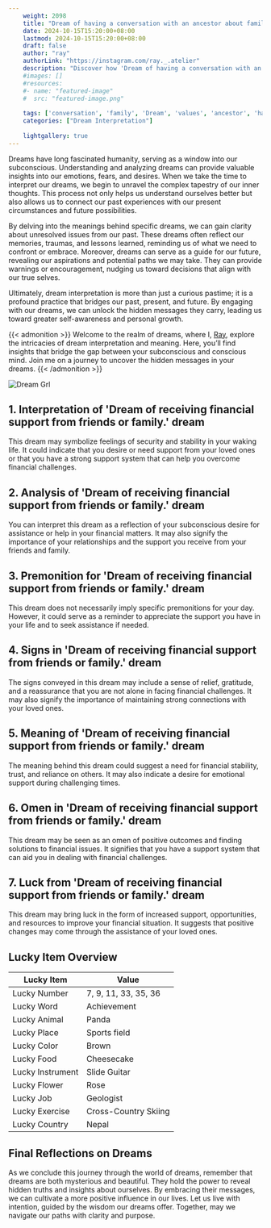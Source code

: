 ```yaml
---
    weight: 2098
    title: "Dream of having a conversation with an ancestor about family values."  # Assuming 'title' column exists
    date: 2024-10-15T15:20:00+08:00
    lastmod: 2024-10-15T15:20:00+08:00
    draft: false
    author: "ray"
    authorLink: "https://instagram.com/ray._.atelier"
    description: "Discover how 'Dream of having a conversation with an ancestor about family values.' can interpret your future and uncover its significant meanings in your life."
    #images: []
    #resources:
    #- name: "featured-image"
    #  src: "featured-image.png"
    
    tags: ['conversation', 'family', 'Dream', 'values', 'ancestor', 'having', 'an']
    categories: ["Dream Interpretation"]
    
    lightgallery: true
---
```

    
Dreams have long fascinated humanity, serving as a window into our subconscious. Understanding and analyzing dreams can provide valuable insights into our emotions, fears, and desires. When we take the time to interpret our dreams, we begin to unravel the complex tapestry of our inner thoughts. This process not only helps us understand ourselves better but also allows us to connect our past experiences with our present circumstances and future possibilities.

By delving into the meanings behind specific dreams, we can gain clarity about unresolved issues from our past. These dreams often reflect our memories, traumas, and lessons learned, reminding us of what we need to confront or embrace. Moreover, dreams can serve as a guide for our future, revealing our aspirations and potential paths we may take. They can provide warnings or encouragement, nudging us toward decisions that align with our true selves.

Ultimately, dream interpretation is more than just a curious pastime; it is a profound practice that bridges our past, present, and future. By engaging with our dreams, we can unlock the hidden messages they carry, leading us toward greater self-awareness and personal growth.

{{< admonition >}}
Welcome to the realm of dreams, where I, [Ray](https://instagram.com/ray._.atelier), explore the intricacies of dream interpretation and meaning. Here, you’ll find insights that bridge the gap between your subconscious and conscious mind. Join me on a journey to uncover the hidden messages in your dreams.
{{< /admonition >}}

![Dream Grl](https://cdn.pixabay.com/photo/2017/11/02/03/35/gothic-2910057_1280.jpg "Dream Grl")

## 1. Interpretation of 'Dream of receiving financial support from friends or family.' dream
 This dream may symbolize feelings of security and stability in your waking life. It could indicate that you desire or need support from your loved ones or that you have a strong support system that can help you overcome financial challenges.

## 2. Analysis of 'Dream of receiving financial support from friends or family.' dream
 You can interpret this dream as a reflection of your subconscious desire for assistance or help in your financial matters. It may also signify the importance of your relationships and the support you receive from your friends and family.

## 3. Premonition for 'Dream of receiving financial support from friends or family.' dream
 This dream does not necessarily imply specific premonitions for your day. However, it could serve as a reminder to appreciate the support you have in your life and to seek assistance if needed.

## 4. Signs in 'Dream of receiving financial support from friends or family.' dream
 The signs conveyed in this dream may include a sense of relief, gratitude, and a reassurance that you are not alone in facing financial challenges. It may also signify the importance of maintaining strong connections with your loved ones.

## 5. Meaning of 'Dream of receiving financial support from friends or family.' dream
 The meaning behind this dream could suggest a need for financial stability, trust, and reliance on others. It may also indicate a desire for emotional support during challenging times.

## 6. Omen in 'Dream of receiving financial support from friends or family.' dream
 This dream may be seen as an omen of positive outcomes and finding solutions to financial issues. It signifies that you have a support system that can aid you in dealing with financial challenges.

## 7. Luck from 'Dream of receiving financial support from friends or family.' dream
 This dream may bring luck in the form of increased support, opportunities, and resources to improve your financial situation. It suggests that positive changes may come through the assistance of your loved ones.

## Lucky Item Overview
| Lucky Item          | Value              |
|---------------|--------------------|
| Lucky Number        | 7, 9, 11, 33, 35, 36  |
| Lucky Word          | Achievement |
| Lucky Animal        | Panda |
| Lucky Place         | Sports field     |
| Lucky Color         | Brown     |
| Lucky Food          | Cheesecake      |
| Lucky Instrument    | Slide Guitar |
| Lucky Flower        | Rose    |
| Lucky Job           | Geologist       |
| Lucky Exercise      | Cross-Country Skiing  |
| Lucky Country       | Nepal    |


##  Final Reflections on Dreams

As we conclude this journey through the world of dreams, remember that dreams are both mysterious and beautiful. They hold the power to reveal hidden truths and insights about ourselves. By embracing their messages, we can cultivate a more positive influence in our lives. Let us live with intention, guided by the wisdom our dreams offer. Together, may we navigate our paths with clarity and purpose.
